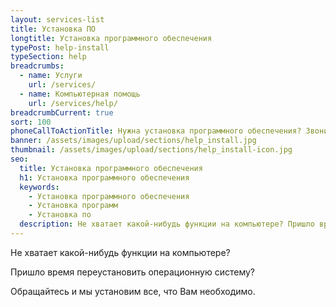 ```yaml
---
layout: services-list
title: Установка ПО
longtitle: Установка программного обеспечения
typePost: help-install
typeSection: help
breadcrumbs:
  - name: Услуги
    url: /services/
  - name: Компьютерная помощь
    url: /services/help/
breadcrumbCurrent: true
sort: 100
phoneCallToActionTitle: Нужна установка программного обеспечения? Звоните!
banner: /assets/images/upload/sections/help_install.jpg
thumbnail: /assets/images/upload/sections/help_install-icon.jpg
seo:
  title: Установка программного обеспечения
  h1: Установка программного обеспечения
  keywords: 
    - Установка программного обеспечения
    - Установка программ
    - Установка по
  description: Не хватает какой-нибудь функции на компьютере? Пришло время переустановить операционную систему? Обращайтесь к нам {% inCity %} и мы установим все, что Вам необходимо.
---
```

Не хватает какой-нибудь функции на компьютере? 

Пришло время переустановить операционную систему?

Обращайтесь и мы установим все, что Вам необходимо.